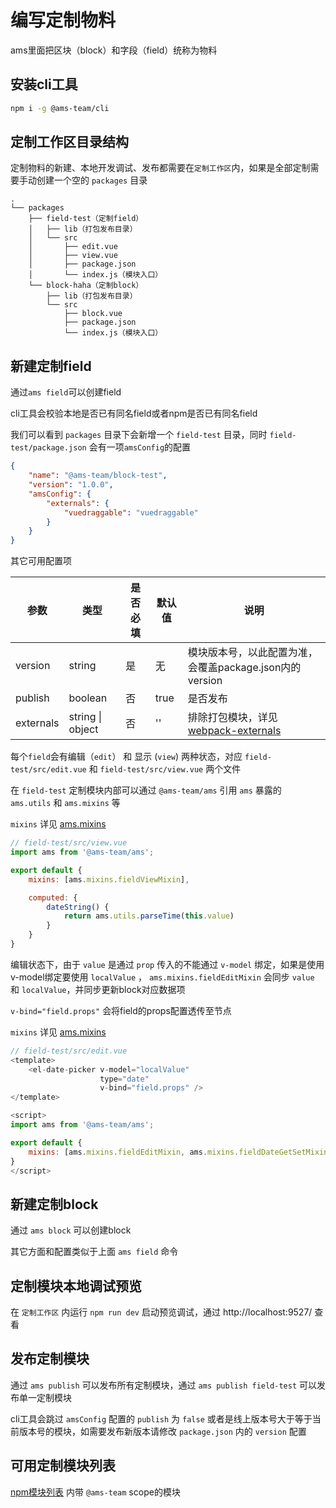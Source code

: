 # 编写定制物料

ams里面把区块（block）和字段（field）统称为物料

## 安装cli工具

```sh
npm i -g @ams-team/cli
```

## 定制工作区目录结构

定制物料的新建、本地开发调试、发布都需要在`定制工作区`内，如果是全部定制需要手动创建一个空的 `packages` 目录

```
.
└── packages
    ├── field-test（定制field）
    │   ├── lib（打包发布目录）
    │   └── src
    │       ├── edit.vue 
    │       ├── view.vue
    │       ├── package.json
    │       └── index.js（模块入口）
    └── block-haha（定制block）
        ├── lib（打包发布目录）
        └── src  
            ├── block.vue
            ├── package.json
            └── index.js（模块入口）
```

## 新建定制field

通过`ams field`可以创建field


cli工具会校验本地是否已有同名field或者npm是否已有同名field


我们可以看到 `packages` 目录下会新增一个 `field-test` 目录，同时 `field-test/package.json` 会有一项`amsConfig`的配置

``` json {4,5,6,7,8}
{
    "name": "@ams-team/block-test",
    "version": "1.0.0",
    "amsConfig": {
        "externals": {
            "vuedraggable": "vuedraggable"
        }
    }
}
```

其它可用配置项

| 参数 | 类型 | 是否必填 | 默认值 | 说明
| -- | -- | -- | -- | -- |
| version | string | 是 | 无 | 模块版本号，以此配置为准，会覆盖package.json内的version
| publish | boolean | 否 | true | 是否发布
| externals | string \| object | 否 | '' | 排除打包模块，详见[webpack-externals](https://webpack.js.org/configuration/externals/)

每个`field`会有编辑（`edit`） 和 显示 (`view`) 两种状态，对应 `field-test/src/edit.vue` 和 `field-test/src/view.vue` 两个文件

在 `field-test` 定制模块内部可以通过 `@ams-team/ams` 引用 `ams` 暴露的` ams.utils` 和 `ams.mixins` 等

`mixins` 详见 [ams.mixins](../api/ams-mixins.md) 

``` js {2,5,9}
// field-test/src/view.vue
import ams from '@ams-team/ams';

export default {
    mixins: [ams.mixins.fieldViewMixin],

    computed: {
        dateString() {
            return ams.utils.parseTime(this.value)
        }
    }
}
```

编辑状态下，由于 `value` 是通过 `prop` 传入的不能通过 `v-model` 绑定，如果是使用v-model绑定要使用 `localValue` ，  `ams.mixins.fieldEditMixin` 会同步 `value` 和 `localValue`，并同步更新block对应数据项

`v-bind="field.props"` 会将field的props配置透传至节点

`mixins` 详见 [ams.mixins](../api/ams-mixins.md) 

``` js {3,5,12}
// field-test/src/edit.vue
<template>
    <el-date-picker v-model="localValue"
                    type="date"
                    v-bind="field.props" />
</template>

<script>
import ams from '@ams-team/ams';

export default {
    mixins: [ams.mixins.fieldEditMixin, ams.mixins.fieldDateGetSetMixin]
}
</script>
```

## 新建定制block

通过 `ams block` 可以创建block

其它方面和配置类似于上面 `ams field` 命令

## 定制模块本地调试预览

在 `定制工作区` 内运行 `npm run dev` 启动预览调试，通过 http://localhost:9527/ 查看

## 发布定制模块

通过 `ams publish` 可以发布所有定制模块，通过 `ams publish field-test` 可以发布单一定制模块


cli工具会跳过 `amsConfig` 配置的 `publish` 为 `false` 或者是线上版本号大于等于当前版本号的模块，如需要发布新版本请修改 `package.json` 内的 `version` 配置

## 可用定制模块列表

[npm模块列表](https://www.npmjs.com/search?q=%40ams-team) 内带 `@ams-team` scope的模块
